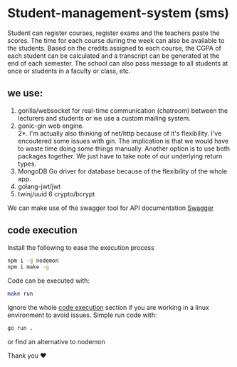 # Student-management-system (sms)


Student can register courses, register exams and the teachers paste the scores.
The time for each course during the week can also be available to the students.
Based on the credits assigned to each course, the CGPA of each student can be calculated and a transcript can be generated at the end of each semester.
The school can also pass message to all students at once or students in a faculty or class, etc.

## we use:
1. gorilla/websocket for real-time communication (chatroom) between the lecturers and students or we use a custom mailing system.
2. gonic-gin web engine.   
2*. I'm actually also thinking of net/http because of it's flexibility. I've encoutered some issues with gin.
The implication is that we would have to waste time doing some things manually.
Another option is to use both packages together. We just have to take note of our underlying return types.
3. MongoDB Go driver for database because of the flexibility of the whole app.
4. golang-jwt/jwt
5. twinj/uuid
6 crypto/bcrypt

We can make use of the swagger tool for API documentation
[Swagger](https://swagger.io/tools/swagger-ui/)

## code execution
 Install the following to ease the execution process

```sh
npm i -g nodemon
npm i make -g

```

Code can be executed with:
```sh
make run
```

Ignore the whole [code execution](./README.md#code-execution) section if you are working in a linux environment to avoid issues. Simple run code with: 
```sh
go run .
```

or find an alternative to nodemon

Thank you ❤
 


